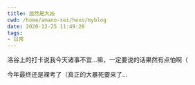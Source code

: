 ```yaml
---
title: 居然是大凶
cwd: /home/amano-sei/hexo/myblog
date: 2020-12-25 11:49:28
tags:
- 日常
---
```


洛谷上的打卡说我今天诸事不宜...嘛，一定要说的话果然有点怕啊（

今年最终还是裸考了（真正的大暴死要来了...

